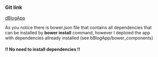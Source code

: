 <h3>Git link </h3> <a href="https://github.com/dumitrubrinza/dBlogApp.git">dBlogApp</a>
<br>
<p>As you notice there is  bower.json file that contains all dependencies that can be installed by <b>bower install</b> command, however I deploied the app with dependencies allready installed (see bBlogApp/bower_components) </p>
<p><h4>!! No need to install dependencies !!</h4></p>